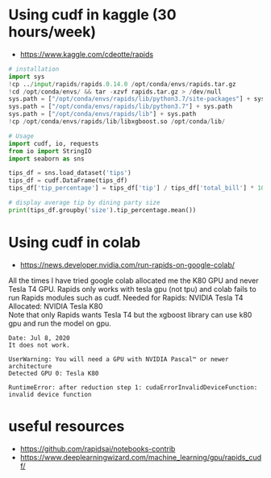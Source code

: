 # Using cudf in kaggle (30 hours/week)
- https://www.kaggle.com/cdeotte/rapids
```python
# installation
import sys
!cp ../input/rapids/rapids.0.14.0 /opt/conda/envs/rapids.tar.gz
!cd /opt/conda/envs/ && tar -xzvf rapids.tar.gz > /dev/null
sys.path = ["/opt/conda/envs/rapids/lib/python3.7/site-packages"] + sys.path
sys.path = ["/opt/conda/envs/rapids/lib/python3.7"] + sys.path
sys.path = ["/opt/conda/envs/rapids/lib"] + sys.path 
!cp /opt/conda/envs/rapids/lib/libxgboost.so /opt/conda/lib/

# Usage
import cudf, io, requests
from io import StringIO
import seaborn as sns

tips_df = sns.load_dataset('tips')
tips_df = cudf.DataFrame(tips_df)
tips_df['tip_percentage'] = tips_df['tip'] / tips_df['total_bill'] * 100

# display average tip by dining party size
print(tips_df.groupby('size').tip_percentage.mean())
```

# Using cudf in colab
- https://news.developer.nvidia.com/run-rapids-on-google-colab/

All the times I have tried google colab allocated me the K80 GPU and never Tesla T4 GPU.
Rapids only works with tesla gpu (not tpu) and colab fails to run Rapids modules such as cudf.
Needed for Rapids: NVIDIA Tesla T4  
Allocated: NVIDIA Tesla K80  
Note that only Rapids wants Tesla T4  but the xgboost library can use k80 gpu and run the model on
gpu.

```
Date: Jul 8, 2020  
It does not work.

UserWarning: You will need a GPU with NVIDIA Pascal™ or newer architecture
Detected GPU 0: Tesla K80

RuntimeError: after reduction step 1: cudaErrorInvalidDeviceFunction: invalid device function
```

# useful resources
- https://github.com/rapidsai/notebooks-contrib
- https://www.deeplearningwizard.com/machine_learning/gpu/rapids_cudf/
